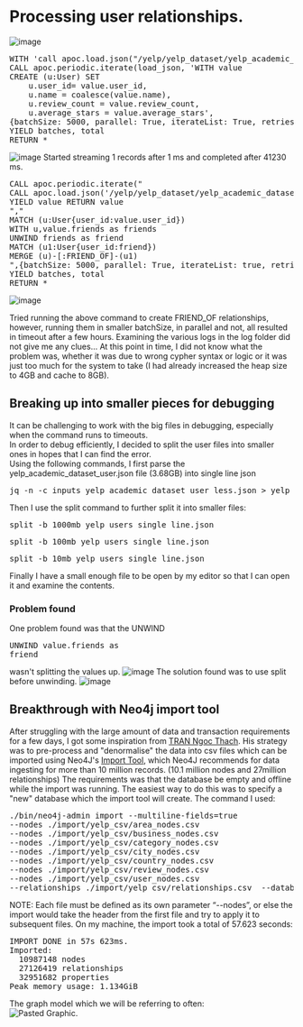 # Processing user relationships. 
![image](https://user-images.githubusercontent.com/830693/126575955-e9a6ef46-f836-4144-8621-e3a85ac4f605.png)
<pre>WITH 'call apoc.load.json("/yelp/yelp_dataset/yelp_academic_dataset_user.json") YIELD value RETURN value' AS load_json
CALL apoc.periodic.iterate(load_json, 'WITH value 
CREATE (u:User) SET
    u.user_id= value.user_id,
	u.name = coalesce(value.name),
	u.review_count = value.review_count,
	u.average_stars = value.average_stars',
{batchSize: 5000, parallel: True, iterateList: True, retries:3}) 
YIELD batches, total
RETURN *
</pre>
![image](https://user-images.githubusercontent.com/830693/126576007-fe07c3b4-3172-4ea0-97d1-02f824bd9b57.png)
Started streaming 1 records after 1 ms and completed after 41230 ms.

<pre>CALL apoc.periodic.iterate("
CALL apoc.load.json('/yelp/yelp_dataset/yelp_academic_dataset_user.json')
YIELD value RETURN value
","
MATCH (u:User{user_id:value.user_id})
WITH u,value.friends as friends
UNWIND friends as friend
MATCH (u1:User{user_id:friend})
MERGE (u)-[:FRIEND_OF]-(u1)
",{batchSize: 5000, parallel: True, iterateList: true, retries: 3})
YIELD batches, total
RETURN *
</pre>
![image](https://user-images.githubusercontent.com/830693/126576222-08082594-991a-488f-a6f6-4caca3c140bb.png)

Tried running the above command to create FRIEND_OF relationships, however, running them in smaller batchSize, in parallel and not, all resulted in timeout after a few hours. Examining the various logs in the log folder did not give me any clues... At this point in time, I did not know what the problem was, whether it was due to wrong cypher syntax or logic or it was just too much for the system to take (I had already increased the heap size to 4GB and cache to 8GB).

## Breaking up into smaller pieces for debugging
It can be challenging to work with the big files in debugging, especially when the command runs to timeouts.  
In order to debug efficiently, I decided to split the user files into smaller ones in hopes that I can find the error.  
Using the following commands, I first parse the yelp_academic_dataset_user.json file (3.68GB) into single line json 
<pre>jq -n -c inputs yelp_academic_dataset_user_less.json > yelp_users_single_line.json</pre>
Then I use the split command to further split it into smaller files:
<pre>split -b 1000mb yelp_users_single_line.json</pre>
<pre>split -b 100mb yelp_users_single_line.json</pre>
<pre>split -b 10mb yelp_users_single_line.json</pre>
Finally I have a small enough file to be open by my editor so that I can open it and examine the contents.

### Problem found
One problem found was that the UNWIND <pre>UNWIND value.friends as friend</pre> wasn't splitting the values up.
![image](https://user-images.githubusercontent.com/830693/126593085-1ac75a36-69ac-4e20-a526-25bbeb045680.png)
The solution found was to use split before unwinding.
![image](https://user-images.githubusercontent.com/830693/126593106-1250e32d-dd9c-4e19-ae3f-3c32a074c2dd.png)

## Breakthrough with Neo4j import tool
After struggling with the large amount of data and transaction requirements for a few days, I got some inspiration from [TRAN Ngoc Thach](https://thachngoctran.medium.com/exploring-yelp-dataset-with-neo4j-part-i-from-raw-data-to-nodes-and-relationships-with-python-21f52dd408ef). His strategy was to pre-process and "denormalise" the data into csv files which can be imported using Neo4J's [Import Tool](https://neo4j.com/docs/operations-manual/current/tutorial/import-tool/), which Neo4J recommends for data ingesting for more than 10 million records. (10.1 million nodes and 27million relationships)
The requirements was that the database be empty and offline while the import was running. The easiest way to do this was to specify a "new" database which the import tool will create.
The command I used:
<pre>./bin/neo4j-admin import --multiline-fields=true 
--nodes ./import/yelp_csv/area_nodes.csv 
--nodes ./import/yelp_csv/business_nodes.csv 
--nodes ./import/yelp_csv/category_nodes.csv 
--nodes ./import/yelp_csv/city_nodes.csv 
--nodes ./import/yelp_csv/country_nodes.csv 
--nodes ./import/yelp_csv/review_nodes.csv 
--nodes ./import/yelp_csv/user_nodes.csv 
--relationships ./import/yelp_csv/relationships.csv  --database=yelp</pre>
NOTE: Each file must be defined as its own parameter “--nodes”, or else the import would take the header from the first file and try to apply it to subsequent files.
On my machine, the import took a total of 57.623 seconds:
<pre>IMPORT DONE in 57s 623ms.
Imported:
  10987148 nodes
  27126419 relationships
  32951682 properties
Peak memory usage: 1.134GiB</pre>

The graph model which we will be referring to often:  
![Pasted Graphic](https://user-images.githubusercontent.com/830693/127666972-1cd96785-9207-4a94-adee-ff3afc8be889.png). 
